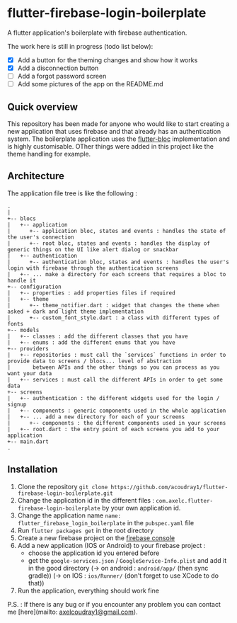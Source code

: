 # flutter-firebase-login-boilerplate
A flutter application's boilerplate with firebase authentication.

The work here is still in progress (todo list below):
* [x] Add a button for the theming changes and show how it works
* [x] Add a disconnection button 
* [ ] Add a forgot password screen
* [ ] Add some pictures of the app on the README.md

## Quick overview
This repository has been made for anyone who would like to start creating a new application that uses firebase and that already has an authentication system.
The boilerplate application uses the [flutter-bloc](https://bloclibrary.dev/#/) implementation and is highly customisable. OTher things were added in this project like the theme handling for example. 

## Architecture
The application file tree is like the following :
```
.
|
+-- blocs
|   +-- application
|      +-- application bloc, states and events : handles the state of the user's connection
|      +-- root bloc, states and events : handles the display of generic things on the UI like alert dialog or snackbar
|   +-- authentication
|      +-- authentication bloc, states and events : handles the user's login with firebase through the authentication screens
|   +-- ... make a directory for each screens that requires a bloc to handle it
+-- configuration
|   +-- properties : add properties files if required
|   +-- theme
|      +-- theme_notifier.dart : widget that changes the theme when asked + dark and light theme implementation
|      +-- custom_font_style.dart : a class with different types of fonts
+-- models
|   +-- classes : add the different classes that you have
|   +-- enums : add the different enums that you have
+-- providers
|   +-- repositories : must call the `services` functions in order to provide data to screens / blocs... level of abstraction
|       between APIs and the other things so you can process as you want your data
|   +-- services : must call the different APIs in order to get some data
+-- screens
|   +-- authentication : the different widgets used for the login / signup
|   +-- components : generic components used in the whole application
|   +-- ... add a new directory for each of your screens
|      +-- components : the different components used in your screens
|   +-- root.dart : the entry point of each screens you add to your application
+-- main.dart
.
```

## Installation
1. Clone the repository `git clone https://github.com/acoudray1/flutter-firebase-login-boilerplate.git`
2. Change the application id in the different files : `com.axelc.flutter-firebase-login-boilerplate` by your own application id.
3. Change the application name `name: flutter_firebase_login_boilerplate` in the `pubspec.yaml` file
4. Run `flutter packages get` in the root directory
5. Create a new firebase project on the [firebase console](https://console.firebase.google.com/)
6. Add a new application (IOS or Android) to your firebase project :
      * choose the application id you entered before
      * get the `google-services.json` / `GoogleService-Info.plist` and add it in the good directory
            (-> on android : `android/app/` (then sync gradle))
            (-> on IOS : `ios/Runner/` (don't forget to use XCode to do that))
7. Run the application, everything should work fine

P.S. : If there is any bug or if you encounter any problem you can contact me [here](mailto: axelcoudray1@gmail.com).
      
